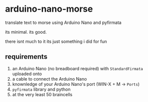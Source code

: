 # arduino-nano-morse
translate text to morse using Arduino Nano and pyfirmata

its minimal. its good.

there isnt much to it its just something i did for fun

## requirements
1. an Arduino Nano (no breadboard required) with `StandardFirmata` uploaded onto
2. a cable to connect the Arduino Nano
4. knownledge of your Arduino Nano's port (WIN-X + M -> `Ports`)
5. `pyfirmata` library and python
6. at the very least 50 braincells
